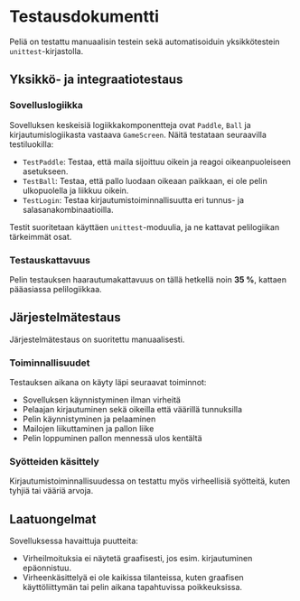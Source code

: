 # Testausdokumentti

Peliä on testattu manuaalisin testein sekä automatisoiduin yksikkötestein `unittest`-kirjastolla.

## Yksikkö- ja integraatiotestaus

### Sovelluslogiikka

Sovelluksen keskeisiä logiikkakomponentteja ovat `Paddle`, `Ball` ja kirjautumislogiikasta vastaava `GameScreen`. Näitä testataan seuraavilla testiluokilla:

* `TestPaddle`: Testaa, että maila sijoittuu oikein ja reagoi oikeanpuoleiseen asetukseen.
* `TestBall`: Testaa, että pallo luodaan oikeaan paikkaan, ei ole pelin ulkopuolella ja liikkuu oikein.
* `TestLogin`: Testaa kirjautumistoiminnallisuutta eri tunnus- ja salasanakombinaatioilla.

Testit suoritetaan käyttäen `unittest`-moduulia, ja ne kattavat pelilogiikan tärkeimmät osat.

### Testauskattavuus

Pelin testauksen haarautumakattavuus on tällä hetkellä noin **35 %**, kattaen pääasiassa pelilogiikkaa. 

## Järjestelmätestaus

Järjestelmätestaus on suoritettu manuaalisesti.

### Toiminnallisuudet

Testauksen aikana on käyty läpi seuraavat toiminnot:

* Sovelluksen käynnistyminen ilman virheitä
* Pelaajan kirjautuminen sekä oikeilla että väärillä tunnuksilla
* Pelin käynnistyminen ja pelaaminen
* Mailojen liikuttaminen ja pallon liike
* Pelin loppuminen pallon mennessä ulos kentältä

### Syötteiden käsittely

Kirjautumistoiminnallisuudessa on testattu myös virheellisiä syötteitä, kuten tyhjiä tai vääriä arvoja.

## Laatuongelmat

Sovelluksessa havaittuja puutteita:

* Virheilmoituksia ei näytetä graafisesti, jos esim. kirjautuminen epäonnistuu.
* Virheenkäsittelyä ei ole kaikissa tilanteissa, kuten graafisen käyttöliittymän tai pelin aikana tapahtuvissa poikkeuksissa.
